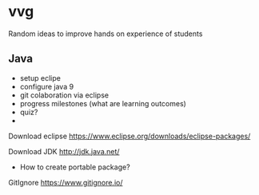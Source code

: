 # vvg
Random ideas to improve hands on experience of students

## Java
- setup eclipe
- configure java 9
- git colaboration via eclipse
- progress milestones (what are learning outcomes)
- quiz?
- 

Download eclipse
https://www.eclipse.org/downloads/eclipse-packages/

Download JDK
http://jdk.java.net/

- How to create portable package?

GitIgnore
https://www.gitignore.io/
